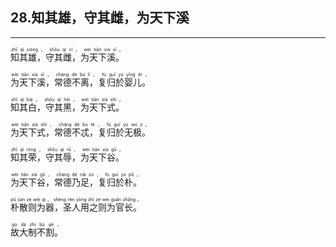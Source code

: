 ## 28.知其雄，守其雌，为天下溪
---


<ruby><rb> 知其雄，守其雌，为天下溪。 </rb> <rt> zhī  qí  xióng ， shǒu  qí  cí ， wèi  tiān  xià  xī 。</rt>
</ruby>

<ruby><rb> 为天下溪，常德不离，复归於婴儿。 </rb> <rt> wèi  tiān  xià  xī ， cháng  dé  bù  lí ， fù  guī  yú  yīng  ér 。</rt>
</ruby>

<ruby><rb> 知其白，守其黑，为天下式。 </rb> <rt> zhī  qí  bái ， shǒu  qí  hēi ， wèi  tiān  xià  shì 。</rt>
</ruby>

<ruby><rb> 为天下式，常德不忒，复归於无极。 </rb> <rt> wèi  tiān  xià  shì ， cháng  dé  bù  tè ， fù  guī  yú  wú  jí 。</rt>
</ruby>

<ruby><rb> 知其荣，守其辱，为天下谷。 </rb> <rt> zhī  qí  róng ， shǒu  qí  rǔ ， wèi  tiān  xià  gǔ 。</rt>
</ruby>

<ruby><rb> 为天下谷，常德乃足，复归於朴。 </rb> <rt> wèi  tiān  xià  gǔ ， cháng  dé  nǎi  zú ， fù  guī  yú  pǔ 。</rt>
</ruby>

<ruby><rb> 朴散则为器，圣人用之则为官长。 </rb> <rt> pǔ  sàn  zé  wèi  qì ， shèng  rén  yòng  zhī  zé  wèi  guān  zhǎng 。</rt>
</ruby>

<ruby><rb> 故大制不割。 </rb> <rt> gù  dà  zhì  bù  gē 。</rt>
</ruby>

<ruby><rb>   </rb> <rt> </rt>
</ruby>

